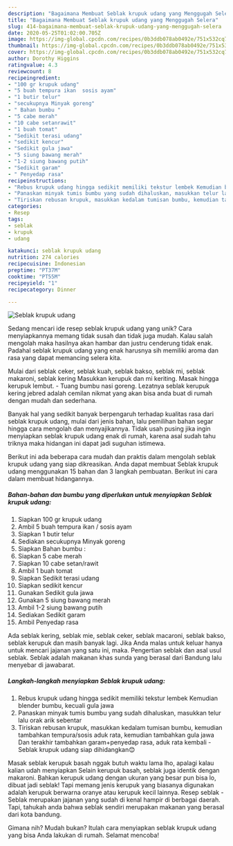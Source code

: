 ```yaml
---
description: "Bagaimana Membuat Seblak krupuk udang yang Menggugah Selera"
title: "Bagaimana Membuat Seblak krupuk udang yang Menggugah Selera"
slug: 414-bagaimana-membuat-seblak-krupuk-udang-yang-menggugah-selera
date: 2020-05-25T01:02:00.705Z
image: https://img-global.cpcdn.com/recipes/0b3ddb078ab0492e/751x532cq70/seblak-krupuk-udang-foto-resep-utama.jpg
thumbnail: https://img-global.cpcdn.com/recipes/0b3ddb078ab0492e/751x532cq70/seblak-krupuk-udang-foto-resep-utama.jpg
cover: https://img-global.cpcdn.com/recipes/0b3ddb078ab0492e/751x532cq70/seblak-krupuk-udang-foto-resep-utama.jpg
author: Dorothy Higgins
ratingvalue: 4.3
reviewcount: 8
recipeingredient:
- "100 gr krupuk udang"
- "5 buah tempura ikan  sosis ayam"
- "1 butir telur"
- "secukupnya Minyak goreng"
- " Bahan bumbu "
- "5 cabe merah"
- "10 cabe setanrawit"
- "1 buah tomat"
- "Sedikit terasi udang"
- "sedikit kencur"
- "Sedikit gula jawa"
- "5 siung bawang merah"
- "1-2 siung bawang putih"
- "Sedikit garam"
- " Penyedap rasa"
recipeinstructions:
- "Rebus krupuk udang hingga sedikit memiliki tekstur lembek Kemudian blender bumbu, kecuali gula jawa"
- "Panaskan minyak tumis bumbu yang sudah dihaluskan, masukkan telur lalu orak arik sebentar"
- "Tiriskan rebusan krupuk, masukkan kedalam tumisan bumbu, kemudian tambahkan tempura/sosis aduk rata, kemudian tambahkan gula jawa Dan terakhir tambahkan garam+penyedap rasa, aduk rata kembali - Seblak krupuk udang siap dihidangkan😊"
categories:
- Resep
tags:
- seblak
- krupuk
- udang

katakunci: seblak krupuk udang 
nutrition: 274 calories
recipecuisine: Indonesian
preptime: "PT37M"
cooktime: "PT55M"
recipeyield: "1"
recipecategory: Dinner

---
```



![Seblak krupuk udang](https://img-global.cpcdn.com/recipes/0b3ddb078ab0492e/751x532cq70/seblak-krupuk-udang-foto-resep-utama.jpg)

Sedang mencari ide resep seblak krupuk udang yang unik? Cara menyiapkannya memang tidak susah dan tidak juga mudah. Kalau salah mengolah maka hasilnya akan hambar dan justru cenderung tidak enak. Padahal seblak krupuk udang yang enak harusnya sih memiliki aroma dan rasa yang dapat memancing selera kita.

Mulai dari seblak ceker, seblak kuah, seblak bakso, seblak mi, seblak makaroni, seblak kering Masukkan kerupuk dan mi keriting. Masak hingga kerupuk lembut. - Tuang bumbu nasi goreng. Lezatnya seblak kerupuk kering jebred adalah cemilan nikmat yang akan bisa anda buat di rumah dengan mudah dan sederhana.

Banyak hal yang sedikit banyak berpengaruh terhadap kualitas rasa dari seblak krupuk udang, mulai dari jenis bahan, lalu pemilihan bahan segar hingga cara mengolah dan menyajikannya. Tidak usah pusing jika ingin menyiapkan seblak krupuk udang enak di rumah, karena asal sudah tahu triknya maka hidangan ini dapat jadi suguhan istimewa.


Berikut ini ada beberapa cara mudah dan praktis dalam mengolah seblak krupuk udang yang siap dikreasikan. Anda dapat membuat Seblak krupuk udang menggunakan 15 bahan dan 3 langkah pembuatan. Berikut ini cara dalam membuat hidangannya.

<!--inarticleads1-->

##### Bahan-bahan dan bumbu yang diperlukan untuk menyiapkan Seblak krupuk udang:

1. Siapkan 100 gr krupuk udang
1. Ambil 5 buah tempura ikan / sosis ayam
1. Siapkan 1 butir telur
1. Sediakan secukupnya Minyak goreng
1. Siapkan  Bahan bumbu :
1. Siapkan 5 cabe merah
1. Siapkan 10 cabe setan/rawit
1. Ambil 1 buah tomat
1. Siapkan Sedikit terasi udang
1. Siapkan sedikit kencur
1. Gunakan Sedikit gula jawa
1. Gunakan 5 siung bawang merah
1. Ambil 1-2 siung bawang putih
1. Sediakan Sedikit garam
1. Ambil  Penyedap rasa


Ada seblak kering, seblak mie, seblak ceker, seblak macaroni, seblak bakso, seblak kerupuk dan masih banyak lagi. Jika Anda malas untuk keluar hanya untuk mencari jajanan yang satu ini, maka. Pengertian seblak dan asal usul seblak. Seblak adalah makanan khas sunda yang berasal dari Bandung lalu menyebar di jawabarat. 

<!--inarticleads2-->

##### Langkah-langkah menyiapkan Seblak krupuk udang:

1. Rebus krupuk udang hingga sedikit memiliki tekstur lembek Kemudian blender bumbu, kecuali gula jawa
1. Panaskan minyak tumis bumbu yang sudah dihaluskan, masukkan telur lalu orak arik sebentar
1. Tiriskan rebusan krupuk, masukkan kedalam tumisan bumbu, kemudian tambahkan tempura/sosis aduk rata, kemudian tambahkan gula jawa Dan terakhir tambahkan garam+penyedap rasa, aduk rata kembali - Seblak krupuk udang siap dihidangkan😊


Masak seblak kerupuk basah nggak butuh waktu lama lho, apalagi kalau kalian udah menyiapkan Selain kerupuk basah, seblak juga identik dengan makaroni. Bahkan kerupuk udang dengan ukuran yang besar pun bisa lo, dibuat jadi seblak! Tapi memang jenis kerupuk yang biasanya digunakan adalah kerupuk berwarna oranye atau kerupuk kecil lainnya. Resep seblak - Seblak merupakan jajanan yang sudah di kenal hampir di berbagai daerah. Tapi, tahukah anda bahwa seblak sendiri merupakan makanan yang berasal dari kota bandung. 

Gimana nih? Mudah bukan? Itulah cara menyiapkan seblak krupuk udang yang bisa Anda lakukan di rumah. Selamat mencoba!
